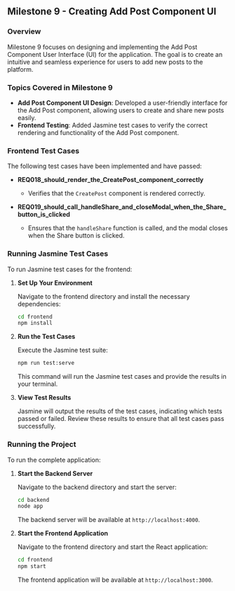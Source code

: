 
## **Milestone 9 - Creating Add Post Component UI**

### **Overview**

Milestone 9 focuses on designing and implementing the Add Post Component User Interface (UI) for the application. The goal is to create an intuitive and seamless experience for users to add new posts to the platform.

### **Topics Covered in Milestone 9**

- **Add Post Component UI Design**: Developed a user-friendly interface for the Add Post component, allowing users to create and share new posts easily.
- **Frontend Testing**: Added Jasmine test cases to verify the correct rendering and functionality of the Add Post component.

### **Frontend Test Cases**

The following test cases have been implemented and have passed:

- **REQ018_should_render_the_CreatePost_component_correctly**
  - Verifies that the `CreatePost` component is rendered correctly.

- **REQ019_should_call_handleShare_and_closeModal_when_the_Share_button_is_clicked**
  - Ensures that the `handleShare` function is called, and the modal closes when the Share button is clicked.

### **Running Jasmine Test Cases**

To run Jasmine test cases for the frontend:

1. **Set Up Your Environment**

   Navigate to the frontend directory and install the necessary dependencies:
   ```bash
   cd frontend
   npm install
   ```

2. **Run the Test Cases**

   Execute the Jasmine test suite:
   ```bash
   npm run test:serve
   ```

   This command will run the Jasmine test cases and provide the results in your terminal.

3. **View Test Results**

   Jasmine will output the results of the test cases, indicating which tests passed or failed. Review these results to ensure that all test cases pass successfully.

### **Running the Project**

To run the complete application:

1. **Start the Backend Server**

   Navigate to the backend directory and start the server:
   ```bash
   cd backend
   node app
   ```

   The backend server will be available at `http://localhost:4000`.

2. **Start the Frontend Application**

   Navigate to the frontend directory and start the React application:
   ```bash
   cd frontend
   npm start
   ```

   The frontend application will be available at `http://localhost:3000`.
